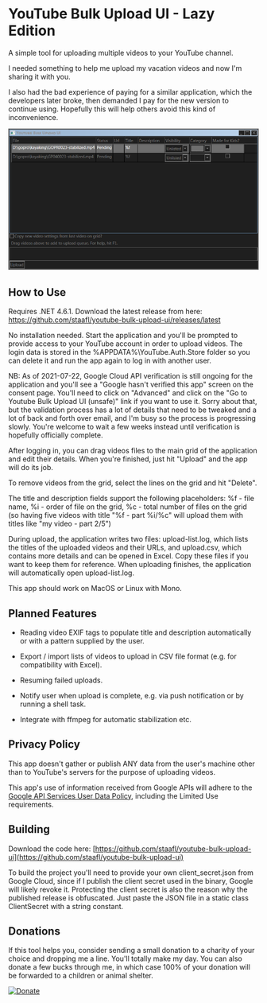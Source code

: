 # YouTube Bulk Upload UI - Lazy Edition

A simple tool for uploading multiple videos to your YouTube channel.

I needed something to help me upload my vacation videos and now I'm sharing it with you.

I also had the bad experience of paying for a similar application, which the developers later broke, then demanded I pay for the new version to continue using. Hopefully this will help others avoid this kind of inconvenience.

![app screenshot](https://github.com/staafl/youtube-bulk-upload-ui/blob/main/screenshot.png?raw=true)

## How to Use

Requires .NET 4.6.1. Download the latest release from here: https://github.com/staafl/youtube-bulk-upload-ui/releases/latest

No installation needed. Start the application and you'll be prompted to provide access to your YouTube account in order to upload videos. The login data is stored in the %APPDATA%\YouTube.Auth.Store folder so you can delete it and run the app again to log in with another user.

NB: As of 2021-07-22, Google Cloud API verification is still ongoing for the application and you'll see a "Google hasn't verified this app" screen on the consent page. You'll need to click on "Advanced" and click on the "Go to Youtube Bulk Upload UI (unsafe)" link if you want to use it. Sorry about that, but the validation process has a lot of details that need to be tweaked and a lot of back and forth over email, and I'm busy so the process is progressing slowly. You're welcome to wait a few weeks instead until verification is hopefully officially complete.

After logging in, you can drag videos files to the main grid of the application and edit their details. When you're finished, just hit "Upload" and the app will do its job.

To remove videos from the grid, select the lines on the grid and hit "Delete".

The title and description fields support the following placeholders: %f - file name, %i - order of file on the grid, %c - total number of files on the grid (so having five videos with title "%f - part %i/%c" will upload them with titles like "my video - part 2/5")

During upload, the application writes two files: upload-list.log, which lists the titles of the uploaded videos and their URLs, and upload.csv, which contains more details and can be opened in Excel. Copy these files if you want to keep them for reference. When uploading finishes, the application will automatically open upload-list.log.

This app should work on MacOS or Linux with Mono.

## Planned Features

- Reading video EXIF tags to populate title and description automatically or with a pattern supplied by the user.

- Export / import lists of videos to upload in CSV file format (e.g. for compatibility with Excel).

- Resuming failed uploads.

- Notify user when upload is complete, e.g. via push notification or by running a shell task.

- Integrate with ffmpeg for automatic stabilization etc.

## Privacy Policy

This app doesn't gather or publish ANY data from the user's machine other than to YouTube's servers for the purpose of uploading videos.

This app's use of information received from Google APIs will adhere to the [Google API Services User Data Policy](https://developers.google.com/terms/api-services-user-data-policy#additional_requirements_for_specific_api_scopes), including the Limited Use requirements.

## Building

Download the code here: [https://github.com/staafl/youtube-bulk-upload-ui](https://github.com/staafl/youtube-bulk-upload-ui)

To build the project you'll need to provide your own client_secret.json from Google Cloud, since if I publish the client secret used in the binary, Google will likely revoke it. Protecting the client secret is also the reason why the published release is obfuscated. Just paste the JSON file in a static class ClientSecret with a string constant.

## Donations

If this tool helps you, consider sending a small donation to a charity of your choice and dropping me a line. You'll totally make my day. You can also donate a few bucks through me, in which case 100% of your donation will be forwarded to a children or animal shelter.

[![Donate](https://www.paypalobjects.com/en_US/i/btn/btn_donate_LG.gif)](https://www.paypal.com/cgi-bin/webscr?cmd=_s-xclick&hosted_button_id=F7GH776DZEFNU)
